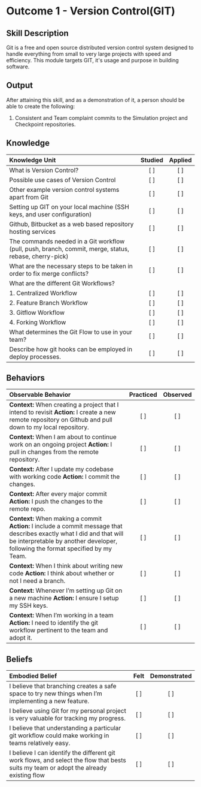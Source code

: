 # Outcome 1 - Version Control(GIT)

Skill Description
----------
Git is a free and open source distributed version control system designed to handle everything from small to very large projects with speed and efficiency.
This module targets GIT, it's usage and purpose in building software.


Output
----------

After attaining this skill, and as a demonstration of it, a person should be able to create the following:

1. Consistent and Team complaint commits to the Simulation project and Checkpoint repositories.


## Knowledge

| Knowledge Unit   |      Studied      | Applied |
|:-------------|:------------------:|:--------:|
| What is Version Control? | [ ] | [ ] |
| Possible use cases of Version Control | [ ] | [ ] |
| Other example version control systems apart from Git | [ ] | [ ] |
| Setting up GIT on your local machine (SSH keys, and user configuration) | [ ] | [ ] |
| Github, Bitbucket as a web based repository hosting services | [ ] | [ ] |
| The commands needed in a Git workflow (pull, push, branch, commit, merge, status, rebase, cherry-pick) | [ ] | [ ] |
| What are the necessary steps to be taken in order to fix merge conflicts? | [ ] | [ ] |
| What are the different Git Workflows? |
| 	1. Centralized Workflow | [ ] | [ ] |
| 	2. Feature Branch Workflow | [ ] | [ ] |
| 	3. Gitflow Workflow | [ ] | [ ] |
| 	4. Forking Workflow | [ ] | [ ] |
| What determines the Git Flow to use in your team? | [ ] | [ ] |
| Describe how git hooks can be employed in deploy processes. | [ ] | [ ] |

## Behaviors

| Observable Behavior   |      Practiced      | Observed |
|:-------------|:------------------:|:--------:|
| **Context:** When creating a project that I intend to revisit **Action:** I create a new remote repository on Github and pull down to my local repository. | [ ] | [ ] |
| **Context:** When I am about to continue work on an ongoing project **Action:** I pull in changes from the remote repository. | [ ] | [ ] |
| **Context:** After I update my codebase with working code **Action:** I commit the changes. | [ ] | [ ] |
| **Context:** After every major commit **Action:** I push the changes to the remote repo. | [ ] | [ ] |
| **Context:** When making a commit **Action:** I include a commit message that describes exactly what I did and that will be interpretable by another developer, following the format specified by my Team. | [ ] | [ ] |
| **Context:** When I think about writing new code **Action:** I think about whether or not I need a branch. | [ ] | [ ] |
| **Context:** Whenever I’m setting up Git on a new machine **Action:** I ensure I setup my SSH keys. | [ ] | [ ] |
| **Context:** When I’m working in a team **Action:** I need to identify the git workflow pertinent to the team and adopt it. | [ ] | [ ] |

## Beliefs

| Embodied Belief   |      Felt      | Demonstrated |
|:-------------|:------------------:|:--------:|
| I believe that branching creates a safe space to try new things when I’m implementing a new feature. | [ ] | [ ] |
| I believe using Git for my personal project is very valuable for tracking my progress. | [ ] | [ ] |
| I believe that understanding a particular git workflow could make working in teams relatively easy. | [ ] | [ ] |
| I believe I can identify the different git work flows, and select the flow that bests suits my team or adopt the already existing flow | [ ] | [ ] |

